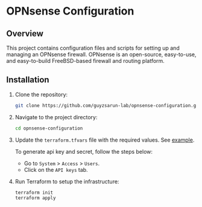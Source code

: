 # OPNsense Configuration

## Overview
This project contains configuration files and scripts for setting up and managing an OPNsense firewall. OPNsense is an open-source, easy-to-use, and easy-to-build FreeBSD-based firewall and routing platform.

## Installation
1. Clone the repository:
    ```sh
    git clone https://github.com/guyzsarun-lab/opnsense-configuration.git
    ```
2. Navigate to the project directory:
    ```sh
    cd opnsense-configuration
    ```
3. Update the `terraform.tfvars` file with the required values. See [example](terraform.tfvars.example).

    To generate api key and secret, follow the steps below:
    - Go to `System` > `Access` > `Users`.
    - Click on the `API keys` tab.
4. Run Terraform to setup the infrastructure:
    ```sh
    terraform init
    terraform apply
    ```
